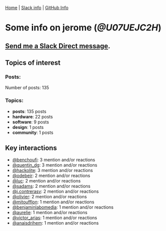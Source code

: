 [Home](https://kelu124.github.io/echommunity/) | [Slack info](https://kelu124.github.io/echommunity/) | [GitHub Info](https://kelu124.github.io/echommunity/github.html)

# Some info on __jerome__ (_@U07UEJC2H_)


## [Send me a Slack Direct message](https://echopen.slack.com/messages/@jerome/).

## Topics of interest

### Posts: 

Number of posts: 135

### Topics:

* __posts__: 135 posts
* __hardware__: 22 posts
* __software__: 9 posts
* __design__: 1 posts
* __community__: 1 posts

## Key interactions 

* [@benchoufi](./U0B47KC3S.md): 3 mention and/or reactions
* [@quentin_dg](./U2UU194RZ.md): 3 mention and/or reactions
* [@hackolite](./U20C8CKTL.md): 3 mention and/or reactions
* [@odebeir](./U2V03QR8E.md): 2 mention and/or reactions
* [@luc](./U0AAL4W13.md): 2 mention and/or reactions
* [@sadams](./U2V0F9YAK.md): 2 mention and/or reactions
* [@j.contrerasv](./U336DPZV4.md): 2 mention and/or reactions
* [@olivier](./U04DFTZ7D.md): 2 mention and/or reactions
* [@mitoufflon](./U39GX1A69.md): 1 mention and/or reactions
* [@benjaminlabomedia](./U394HRZ1B.md): 1 mention and/or reactions
* [@aurelie](./U37GZRZU6.md): 1 mention and/or reactions
* [@victor_arias](./U32FZ0QLX.md): 1 mention and/or reactions
* [@anaisdrihem](./U2M9XDS5N.md): 1 mention and/or reactions
